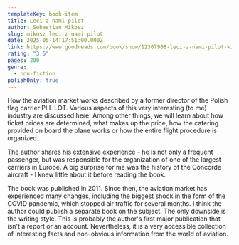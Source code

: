 ```yaml
---
templateKey: book-item
title: Leci z nami pilot
author: Sebastian Mikosz
slug: mikosz leci z nami pilot
date: 2025-05-14T17:51:00.000Z
link: https://www.goodreads.com/book/show/12307908-leci-z-nami-pilot-kilka-prawd-o-liniach-lotniczych
rating: "3.5"
pages: 200
genre:
  - non-fiction
polishOnly: true
---
```

How the aviation market works described by a former director of the Polish flag carrier PLL LOT. Various aspects of this very interesting (to me) industry are discussed here. Among other things, we will learn about how ticket prices are determined, what makes up the price, how the catering provided on board the plane works or how the entire flight procedure is organized.

The author shares his extensive experience - he is not only a frequent passenger, but was responsible for the organization of one of the largest carriers in Europe. A big surprise for me was the history of the Concorde aircraft - I knew little about it before reading the book.

The book was published in 2011. Since then, the aviation market has experienced many changes, including the biggest shock in the form of the COVID pandemic, which stopped air traffic for several months. I think the author could publish a separate book on the subject. The only downside is the writing style. This is probably the author's first major publication that isn't a report or an account. Nevertheless, it is a very accessible collection of interesting facts and non-obvious information from the world of aviation.
